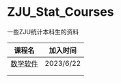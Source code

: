 # ZJU_Stat_Courses
一些ZJU统计本科生的资料


| 课程名 | 加入时间 |
| ------ | -------- |
|   [数学软件](https://github.com/ZJU-FrankGu/MathSoft-ZJU)     |    2023/6/22          |
|        |             |
|        |            |


